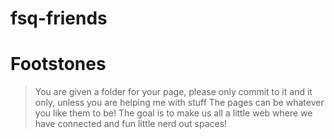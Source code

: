 # fsq-friends

# Footstones
> You are given a folder for your page, please only commit to it and it only, unless you are helping me with stuff
> The pages can be whatever you like them to be! The goal is to make us all a little web where we have connected and fun little nerd out spaces!
